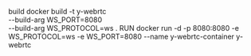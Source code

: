 build
docker build -t y-webrtc \
 --build-arg WS_PORT=8080 \
 --build-arg WS_PROTOCOL=ws .
RUN
docker run -d -p 8080:8080 -e WS_PROTOCOL=ws -e WS_PORT=8080 --name y-webrtc-container y-webrtc
